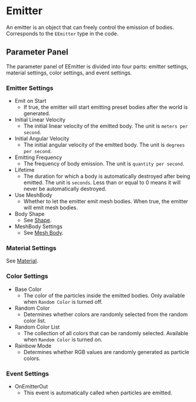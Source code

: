 # Emitter
An emitter is an object that can freely control the emission of bodies. Corresponds to the `EEmitter` type in the code.

## Parameter Panel
The parameter panel of EEmitter is divided into four parts: emitter settings, material settings, color settings, and event settings.

### Emitter Settings
- Emit on Start
  - If true, the emitter will start emitting preset bodies after the world is generated.
- Initial Linear Velocity
  - The initial linear velocity of the emitted body. The unit is `meters per second`.
- Initial Angular Velocity
  - The initial angular velocity of the emitted body. The unit is `degrees per second`.
- Emitting Frequency
  - The frequency of body emission. The unit is `quantity per second`.
- Lifetime
  - The duration for which a body is automatically destroyed after being emitted. The unit is `seconds`. Less than or equal to 0 means it will never be automatically destroyed.
- Use MeshBody
  - Whether to let the emitter emit mesh bodies. When true, the emitter will emit mesh bodies.
- Body Shape
  - See [Shape](./Shape.md).
- MeshBody Settings
  - See [Mesh Body](Body.md#Mesh-Body).
  
### Material Settings
See [Material](./Material.md).

### Color Settings
- Base Color
  - The color of the particles inside the emitted bodies. Only available when `Random Color` is turned off.
- Random Color
  - Determines whether colors are randomly selected from the random color list.
- Random Color List
  - The collection of all colors that can be randomly selected. Available when `Random Color` is turned on.
- Rainbow Mode
  - Determines whether RGB values are randomly generated as particle colors.

### Event Settings
- OnEmitterOut
  - This event is automatically called when particles are emitted.
